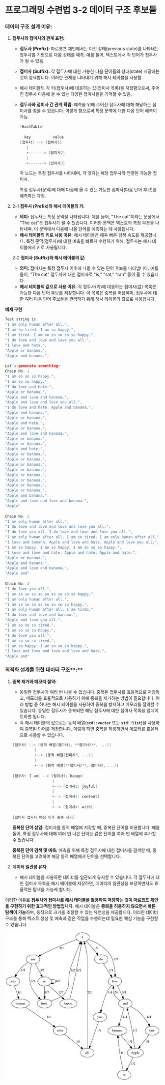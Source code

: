 # 프로그래밍 수련법 3-2 데이터 구조 후보들

### **데이터 구조 설계 이유:**

1. **접두사와 접미사의 관계 표현:**
    - **접두사 (Prefix):** 마르코프 체인에서는 이전 상태(previous state)를 나타내는 접두사를 기반으로 다음 상태를 예측. 예를 들어, 텍스트에서 각 단어가 접두사가 될 수 있음.
    
    - **접미사 (Suffix):** 각 접두사에 대한 가능한 다음 단어들의 상태(state) 저장하는 것이 중요합니다. 이러한 관계를 나타내기 위해 해시 테이블을 사용함.
    - 해시 테이블의 각 키(접두사)에 대응하는 값(접미사 목록)을 저장함으로써, 주어진 접두사 다음에 올 수 있는 다양한 접미사들을 기억할 수 있음.
    
    - ****접두사와 접미사 간 관계 확립:**** 예측을 위해 주어진 접두사에 대해 해당하는 접미사를 찾을 수 있습니다. 이렇게 함으로써 특정 문맥에 대한 다음 단어 예측이 가능.
        
        
        ```cpp
        (HashTable)
        
          key          value
        [접두사] --> [접미사1]
           |
           +-------> [접미사2]
           |
           +-------> [접미사3]
        
        ```
        
        각 노드는 특정 접두사를 나타내며, 각 엣지는 해당 접두사와 연결된 가능한 접미사. 
        
        특정 접두사(문맥)에 대해 다음에 올 수 있는 가능한 접미사(다음 단어 후보)를 예측하는 과정.
        
2. 2-1 ****접두사 (Prefix)와 해시 테이블의 키:****
    - **의미:** 접두사는 특정 문맥을 나타냅니다. 예를 들어, "The cat"이라는 문장에서 "The cat"은 접두사가 될 수 있습니다. 이러한 문맥은 텍스트의 특정 부분을 나타내며, 이 문맥에서 다음에 나올 단어를 예측하는 데 사용됩니다.
    - **해시 테이블의 키로 사용 이유:** 해시 테이블은 매우 빠른 검색 속도를 제공합니다. 특정 문맥(접두사)에 대한 예측을 빠르게 수행하기 위해, 접두사는 해시 테이블에서 키로 사용됩니다.
    
    2-2 ****접미사 (Suffix)와 해시 테이블의 값:****
    
    - **의미:** 접미사는 특정 접두사 이후에 나올 수 있는 단어 후보를 나타냅니다. 예를 들어, "The cat" 접두사에 대한 접미사로 "is," "sat," "ran" 등이 올 수 있습니다.
    - **해시 테이블의 값으로 사용 이유:** 각 접두사(키)에 대응하는 접미사(값) 목록은 가능한 다음 단어 후보를 저장합니다. 이 목록은 중복을 허용하며, 접두사에 대한 여러 다음 단어 후보들을 관리하기 위해 해시 테이블의 값으로 사용됩니다.
    

**예제 구현**

```cpp
Test string is:
"I am only human after all.",
"I am so tired. I am so happy.", 
"I am tired. I am so so so so so happy.",
"I do love and love and love you all.",
"I love and hate.",
"Apple or banana.",
"Apple and banana.",

Let's generate something:
Chain No. 1
"I am so so so happy.",
"I am so so happy.",
"I do love and hate.",
"Apple or banana.",
"Apple and love and banana.",
"Apple and love and love you all.",
"I do love and hate. Apple and banana.",
"Apple and banana.",
"Apple or banana.",
"Apple and hate.",
"Apple or banana.",
"Apple and love and banana.",
"Apple or banana.",
"Apple or banana.",
"Apple and hate.",
"Apple or banana.",
"Apple or banana.",
"Apple or banana.",
"Apple or banana.",
"Apple or banana.",
"Apple or banana.",
"Apple or banana.",
"Apple or banana.",
"Apple and banana.",
"Apple and love and love and banana.",
"Apple"

Chain No. 2
"I am only human after all.",
"I do love and love and love and love you all.",
"I do love you all. I do love and love and love you all.",
"I am only human after all. I am so tired. I am only human after all.",
"I love and banana. Apple and love and hate. Apple and love you all.",
"I am so happy. I am so happy. I am so so so happy.",
"I love and love and hate. Apple and hate. Apple and hate.",
"Apple or banana.",
"Apple and banana.",
"Apple and love and banana.",
"Apple and"

Chain No. 3
"I do love you all.",
"I am so so so so so so so so so happy.",
"I am only human after all.",
"I am so so so so so so so so happy.",
"I am only human after all. I am tired.",
"I do love and love and banana.",
"Apple and love you all.",
"I am so so so tired.",
"I am so so so happy.",
"I do love you all.",
"I am so so so tired.",
"I am so happy. I am so so so happy.",
"I love and love and love and love and hate.",
"Apple and"
```

### 최적화 설계를 위한 데이터 구조**:**

1. **중복 제거와 메모리 절약:**
    - 동일한 접두사가 여러 번 나올 수 있습니다. 중복된 접두사를 효율적으로 저장하고, 메모리를 효율적으로 사용하기 위해 중복을 제거하는 방법이 필요합니다. 여러 방법 중 하나는 해시 테이블을 사용하여 중복을 방지하고 메모리를 절약할 수 있습니다. 동일한 접두사가 중복되면 해당 접두사에 대한 접미사 목록을 업데이트하면 됩니다.
    - 각 해시 테이블의 값으로는 동적 배열(**`std::vector`** 또는 **`std::list`**)을 사용하여 중복된 단어를 저장합니다. 이렇게 하면 중복을 허용하면서 메모리를 효율적으로 사용할 수 있습니다.
    
    ```cpp
    [접두사] --> [동적 배열(접미사1, **접미사2**, ...)]
              |
              +--> [동적 배열(접미사3, ...)]
              |
              +--> [동적 배열(**접미사2**, 접미사4, ...)]
    
    [접두사: I am] --> [접미사1: happy]
                      |
                      +--> [접미사2: joyful]
                      |
                      +--> [접미사3: content]
                      |
                      +--> [접미사4: with]
    
    [접미사 접두사 매칭 이후 중복 제거]
    ```
    
    **중복된 단어 삽입:** 접미사를 동적 배열에 저장할 때, 중복된 단어를 허용합니다. 예를 들어, 특정 접두사에 대해 여러 번 나온 단어는 같은 단어를 여러 번 배열에 추가할 수 있습니다.
    
    **중복된 단어 검색 및 예측:** 예측을 위해 특정 접두사에 대한 접미사를 검색할 때, 중복된 단어를 고려하여 해당 동적 배열에서 단어를 선택합니다.
    
2. **데이터 일관성 유지:**
    - 해시 테이블을 사용하면 데이터를 일관되게 유지할 수 있습니다. 각 접두사에 대한 접미사 목록을 해시 테이블에 저장하면, 데이터의 일관성을 보장하면서도 효율적인 탐색을 가능케 합니다.
    

이러한 이유로 **접두사와 접미사를 해시 테이블을 활용하여 저장하는 것이 마르코프 체인을 구현하기 위한 효과적인 방법입니다**. 해시 테이블은 **중복을 허용하지 않으면서 빠른 탐색이 가능**하며, 동적으로 크기를 조절할 수 있는 유연성을 제공합니다. 이러한 데이터 구조를 통해 텍스트 생성 및 예측과 같은 작업을 수행하는데 필요한 핵심 기능을 구현할 수 있습니다.           

![Untitled](./image/0302/Untitled.png)
